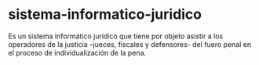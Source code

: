 # sistema-informatico-juridico
Es un sistema informático jurídico que tiene por  objeto asistir a los operadores de la justicia –jueces, fiscales y defensores- del fuero  penal en el proceso de individualización de la pena.
